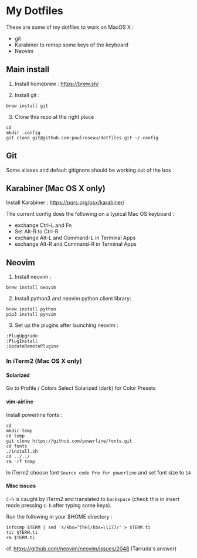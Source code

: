 # My Dotfiles

These are some of my dotfiles to work on MacOS X :
- git
- Karabiner to remap some keys of the keyboard
- Neovim

## Main install

1. Install homebrew : https://brew.sh/

2. Install git :
```
brew install git
```

3. Clone this repo at the right place
```
cd
mkdir .config
git clone git@github.com:paulroseau/dotfiles.git ~/.config
```

## Git

Some aliases and default gitignore should be working out of the box

## Karabiner (Mac OS X only)

Install Karabiner : https://pqrs.org/osx/karabiner/

The current config does the following on a typical Mac OS keyboard :
- exchange Ctrl-L and Fn
- Set Alt-R to Ctrl-R
- exchange Alt-L and Command-L in Terminal Apps
- exchange Alt-R and Command-R in Terminal Apps

## Neovim

1. Install neovim :
```
brew install neovim
```

2. Install python3 and neovim python client library:
```
brew install python
pip3 install pynvim
```

3. Set up the plugins after launching neovim :
```
:PlugUpgrade
:PlugInstall
:UpdateRemotePlugins
```

### In iTerm2 (Mac OS X only)

#### Solarized

Go to Profile / Colors 
Select Solarized (dark) for Color Presets

#### vim-airline

Install powerline fonts :
```
cd
mkdir temp
cd temp
git clone https://github.com/powerline/fonts.git
cd fonts
./install.sh
cd ../../
rm -rf temp
```

In iTerm2 choose font `Source code Pro for powerline` and set font size to `14`

#### Misc issues

`C-h` is caught by iTerm2 and translated to `backspace` (check this in insert mode pressing `C-h` after typing some keys). 

Run the following in your $HOME directory :
```
infocmp $TERM | sed 's/kbs=^[hH]/kbs=\\177/' > $TERM.ti
tic $TERM.ti
rm $TERM.ti
```
cf. https://github.com/neovim/neovim/issues/2048 (Tarruda's answer)
